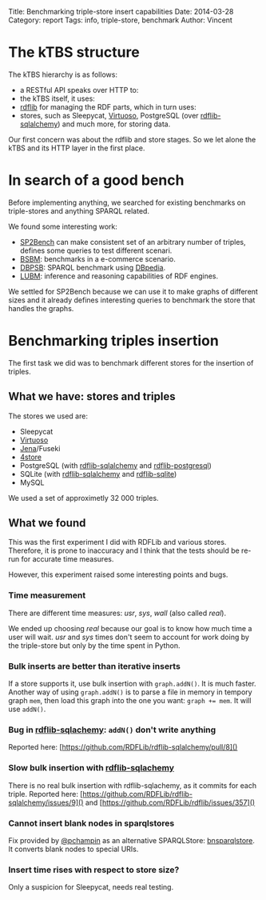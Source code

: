 Title: Benchmarking triple-store insert capabilities
Date: 2014-03-28
Category: report
Tags: info, triple-store, benchmark
Author: Vincent


The kTBS structure
==================

The kTBS hierarchy is as follows:

- a RESTful API speaks over HTTP to:
- the kTBS itself, it uses:
- [rdflib][rdflib-docs] for managing the RDF parts, which in turn uses:
- stores, such as Sleepycat, [Virtuoso][virtuoso-home],
  PostgreSQL (over [rdflib-sqlalchemy][rdflib-sqlalchemy-github]) and much more, for storing data.

Our first concern was about the rdflib and store stages.
So we let alone the kTBS and its HTTP layer in the first place.


In search of a good bench
=========================

Before implementing anything, we searched for existing benchmarks on triple-stores and anything SPARQL related.

We found some interesting work:

- [SP2Bench][sp2bench] can make consistent set of an arbitrary number of triples,
  defines some queries to test different scenari.
- [BSBM][bsbm]: benchmarks in a e-commerce scenario.
- [DBPSB][dbpsb]: SPARQL benchmark using [DBpedia][dbpedia].
- [LUBM][lubm]: inference and reasoning capabilities of RDF engines.

We settled for SP2Bench because we can use it to make graphs of different sizes and it already defines interesting
queries to benchmark the store that handles the graphs.


Benchmarking triples insertion
==============================

The first task we did was to benchmark different stores for the insertion of triples.


What we have: stores and triples
--------------------------------

The stores we used are:

- Sleepycat
- [Virtuoso][virtuoso-home]
- [Jena][jena-home]/Fuseki
- [4store][4store-home]
- PostgreSQL (with [rdflib-sqlalchemy][rdflib-sqlalchemy-github] and [rdflib-postgresql][rdflib-postgresql-github])
- SQLite (with [rdflib-sqlalchemy][rdflib-sqlalchemy-github] and [rdflib-sqlite][rdflib-sqlite-github])
- MySQL

We used a set of approximetly 32 000 triples.


What we found
-------------

This was the first experiment I did with RDFLib and various stores.
Therefore, it is prone to inaccuracy and I think that the tests should be re-run for accurate time measures.

However, this experiment raised some interesting points and bugs.


### Time measurement

There are different time measures: *usr*, *sys*, *wall* (also called *real*).

We ended up choosing *real* because our goal is to know how much time a user will wait.
*usr* and *sys* times don't seem to account for work doing by the triple-store but only by the time spent in Python.


### Bulk inserts are better than iterative inserts

If a store supports it, use bulk insertion with `graph.addN()`. It is much faster.
Another way of using `graph.addN()` is to parse a file in memory in tempory graph `mem`,
then load this graph into the one you want: `graph += mem`. It will use `addN()`.


### Bug in [rdflib-sqlachemy][rdflib-sqlalchemy-github]: `addN()` don't write anything

Reported here: [https://github.com/RDFLib/rdflib-sqlalchemy/pull/8]()


### Slow bulk insertion with [rdflib-sqlachemy][rdflib-sqlalchemy-github]

There is no real bulk insertion with rdflib-sqlachemy, as it commits for each triple.
Reported here: [https://github.com/RDFLib/rdflib-sqlalchemy/issues/9]()
and [https://github.com/RDFLib/rdflib/issues/357]()


### Cannot insert blank nodes in sparqlstores

Fix provided by [@pchampin](https://github.com/pchampin) as an alternative SPARQLStore: [bnsparqlstore](../../ktbs_bench/bnsparqlstore.py).
It converts blank nodes to special URIs.


### Insert time rises with respect to store size?

Only a suspicion for Sleepycat, needs real testing.


[rdflib-docs]: https://rdflib.readthedocs.org/en/latest/
[rdflib-sqlalchemy-github]: https://github.com/RDFLib/rdflib-sqlalchemy
[rdflib-postgresql-github]: https://github.com/RDFLib/rdflib-postgresql
[rdflib-sqlite-github]: https://github.com/RDFLib/rdflib-sqlite
[virtuoso-home]: http://virtuoso.openlinksw.com/dataspace/doc/dav/wiki/Main/
[jena-home]: https://jena.apache.org/
[4store-home]: http://4store.org/

[sp2bench]: http://dbis.informatik.uni-freiburg.de/forschung/projekte/SP2B/
[bsbm]: http://wifo5-03.informatik.uni-mannheim.de/bizer/berlinsparqlbenchmark/
[dbpsb]: http://aksw.org/Projects/DBPSB.html
[lubm]: http://aksw.org/Projects/DBPSB.html

[dbpedia]: http://dbpedia.org/About
